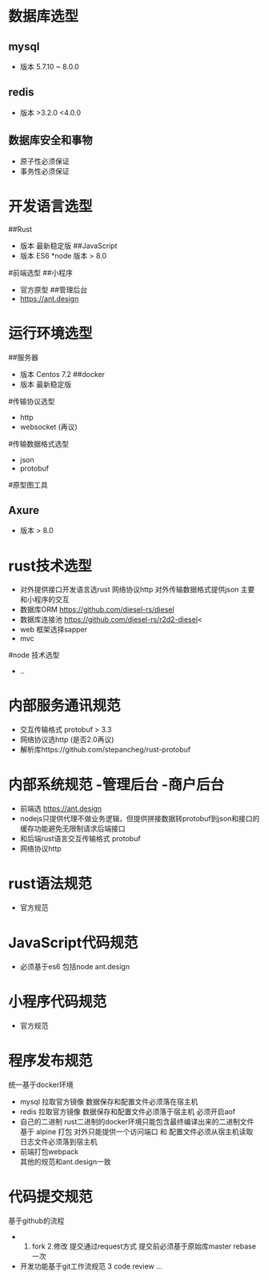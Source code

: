 
# 数据库选型
## mysql 
* 版本 5.7.10 ~ 8.0.0
## redis
* 版本 >3.2.0  <4.0.0
## 数据库安全和事物
* 原子性必须保证
* 事务性必须保证

# 开发语言选型
##Rust
* 版本 最新稳定版
##JavaScript
* 版本 ES6
*node 版本 > 8.0 

#前端选型
##小程序
* 官方原型
##管理后台
* https://ant.design

# 运行环境选型
##服务器 
* 版本 Centos 7.2
##docker
* 版本 最新稳定版

#传输协议选型
* http
* websocket (再议)

#传输数据格式选型
* json
* protobuf

#原型图工具
## Axure 
* 版本 > 8.0


# rust技术选型
* 对外提供接口开发语言选rust  网络协议http 对外传输数据格式提供json 主要和小程序的交互
* 数据库ORM https://github.com/diesel-rs/diesel   
* 数据库连接池 https://github.com/diesel-rs/r2d2-diesel<
* web 框架选择sapper 
* mvc

#node 技术选型
* ..


# 内部服务通讯规范
* 交互传输格式 protobuf > 3.3  </br>
* 网络协议选http (是否2.0再议) </br>
* 解析库https://github.com/stepancheg/rust-protobuf 


# 内部系统规范 -管理后台 -商户后台 
* 前端选 https://ant.design 
* nodejs只提供代理不做业务逻辑，但提供拼接数据转protobuf到json和接口的缓存功能避免无限制请求后端接口 
* 和后端rust语言交互传输格式 protobuf 
* 网络协议http  


# rust语法规范
* 官方规范

# JavaScript代码规范
* 必须基于es6  包括node  ant.design

# 小程序代码规范
* 官方规范



# 程序发布规范
统一基于docker环境
* mysql 
拉取官方镜像 数据保存和配置文件必须落在宿主机
* redis 
拉取官方镜像 数据保存和配置文件必须落于宿主机 必须开启aof 
* 自己的二进制 
rust二进制的docker环境只能包含最终编译出来的二进制文件 基于 alpine 打包  对外只能提供一个访问端口 和 配置文件必须从宿主机读取 日志文件必须落到宿主机
* 前端打包webpack  
其他的规范和ant.design一致


# 代码提交规范
基于github的流程
* 1. fork  2.修改 提交通过request方式  提交前必须基于原始库master rebase一次
* 开发功能基于git工作流规范 
3 code review ...





 

